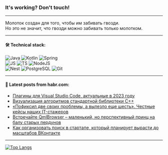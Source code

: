 ### It's working? Don't touch!

---
Молоток создан для того, чтобы им забивать гвозди. <br>
Но это не значит, что гвозди можно забивать только молотком.

---

#### 🛠️ Technical stack:

![Java](https://img.shields.io/badge/Java-informational?logo=Oracle&style=flat&logoColor=white&color=FF4500)
![Kotlin](https://img.shields.io/badge/Kotlin-informational?logo=Kotlin&style=flat&logoColor=white&color=774D97)
![Spring](https://img.shields.io/badge/SpringBoot-informational?logo=SpringBoot&style=flat&logoColor=white&color=6DB33F) <br>
![JS](https://img.shields.io/badge/JS-informational?logo=javaScript&style=flat&logoColor=black&color=F7Df1E)
![TS](https://img.shields.io/badge/TypeScript-informational?logo=typeScript&style=flat&logoColor=black&color=0667A8)
![NodeJS](https://img.shields.io/badge/NodeJS-informational?logo=node.js&style=flat&logoColor=white&color=70A760) <br>
![Nest](https://img.shields.io/badge/NestJS-informational?logo=NestJS&style=flat&logoColor=white&color=E0234E)
![PostgreSQL](https://img.shields.io/badge/PostgreSQL-informational?logo=PostgreSQL&style=flat&logoColor=white&color=DAA520)
![Git](https://img.shields.io/badge/Git-informational?logo=git&style=flat&logoColor=white&color=778899)

___

#### 💬 Latest posts from habr.com:

<!-- BLOG-POST-LIST:START -->
- [Плагины для Visual Studio Code, актуальные в 2023 году](https://habr.com/ru/companies/ru_mts/articles/762558/?utm_source=habrahabr&utm_medium=rss&utm_campaign=762558)
- [Визуализация алгоритмов стандартной библиотеки C++](https://habr.com/ru/articles/762554/?utm_source=habrahabr&utm_medium=rss&utm_campaign=762554)
- [«Пофиксил две своих проблемы, а вылезло еще шесть». Честные кейсы наших IT-стажеров](https://habr.com/ru/companies/kaspersky/articles/762520/?utm_source=habrahabr&utm_medium=rss&utm_campaign=762520)
- [Встречайте QmlBrowser – маленький, но перспективный принц на балу старых пердунов](https://habr.com/ru/articles/762526/?utm_source=habrahabr&utm_medium=rss&utm_campaign=762526)
- [Как организовать поиск в стартапе, который планирует вырасти до масштабов ВКонтакте](https://habr.com/ru/companies/vk/articles/762426/?utm_source=habrahabr&utm_medium=rss&utm_campaign=762426)
<!-- BLOG-POST-LIST:END -->

---
[![Top Langs](https://github-readme-stats-git-master-advtsetting-gmailcom.vercel.app/api/top-langs/?username=zloylis&langs_count=10&hide_title=false&title_color=e6edf3&size_weight=0.5&count_weight=0.5&layout=compact&hide_border=true&theme=dracula)](https://github.com/zloylis)

<!-- ![GitHub stats](https://github-readme-stats-git-master-advtsetting-gmailcom.vercel.app/api?username=zloylis&show_icons=true&hide_border=true&theme=dracula&hide_title=true&include_all_commits=true&count_private=true&hide=contribs&hide_rank=true) -->

